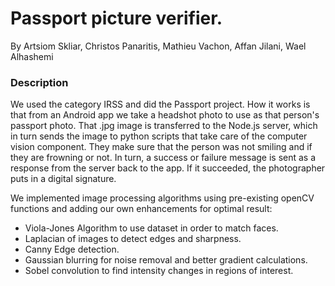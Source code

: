 # Passport picture verifier. 
By Artsiom Skliar, Christos Panaritis, Mathieu Vachon, Affan Jilani, Wael Alhashemi

### Description
We used the category IRSS and did the Passport project. How it works is that from an Android app we take a headshot photo to use as that person's passport photo. That .jpg image is transferred to the Node.js server, which in turn sends the image to python scripts that take care of the computer vision component. They make sure that the person was not smiling and if they are frowning or not. In turn, a success or failure message is sent as a response from the server back to the app. If it succeeded, the photographer puts in a digital signature.

We implemented image processing algorithms using pre-existing openCV functions and adding our own enhancements for optimal result:
* Viola-Jones Algorithm to use dataset in order to match faces.
* Laplacian of images to detect edges and sharpness.
* Canny Edge detection.
* Gaussian blurring for noise removal and better gradient calculations.
* Sobel convolution to find intensity changes in regions of interest.

